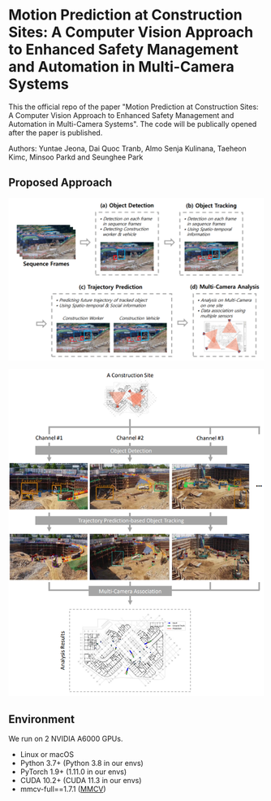 # Motion Prediction at Construction Sites: A Computer Vision Approach to Enhanced Safety Management and Automation in Multi-Camera Systems

This the official repo of the paper "Motion Prediction at Construction Sites: A Computer Vision Approach to Enhanced Safety Management and Automation in Multi-Camera Systems". The code will be publically opened after the paper is published.

Authors: Yuntae Jeona, Dai Quoc Tranb, Almo Senja Kulinana, Taeheon Kimc, Minsoo Parkd and Seunghee Park

## Proposed Approach

![image](figures/proposed1.png)

![image](figures/proposed2.png)

## Environment

We run on 2 NVIDIA A6000 GPUs.

- Linux or macOS
- Python 3.7+  (Python 3.8 in our envs)
- PyTorch 1.9+ (1.11.0 in our envs)
- CUDA 10.2+ (CUDA 11.3 in our envs)
- mmcv-full==1.7.1 ([MMCV](https://mmcv.readthedocs.io/en/latest/#installation))